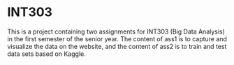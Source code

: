 # INT303
This is a project containing two assignments for INT303 (Big Data Analysis) in the first semester of the senior year. The content of ass1 is to capture and visualize the data on the website, and the content of ass2 is to train and test data sets based on Kaggle.
